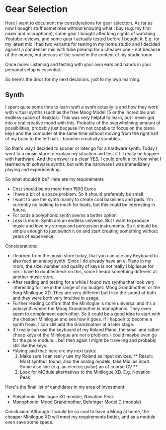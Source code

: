 # Gear Selection

Here I want to document my considerations for gear selection. As far as now I bought stuff sometimes without knowing what I buy (e.g. my first mixer and microphone), some gear I bought after long nights of watching Youtube reviews, and some gear I actually tested before I bought it. E.g. for my latest mic I had two variants for testing in my home studio and I decided against a condenser mic with tube preamp for a cheaper one - not because of the money, but becaus of the sound in the context of my studio room.

Once more: Listening and testing with your own ears and hands in your personal setup is essential.

So here's the docs for my next decisions, just to my own learning.

## Synth

I spent quite some time to learn waft a synth actually is and how they work with virtual synths (such as the free Moog Model 15 or the incredible and endless space of Reaktor). This was very helpful to learn, but I never got into a real creative mood with this. Probably of the overwhelming amount of possibilities, probably just because I'm not capable to focus on the piano keys and the computer at the same time without moving from the right half of my brain to the left halt... booohm creativity stumbles.

So that's way I decided to sooner or later go for a hardware synth. Today I went to a music store to explain my situation and test if I'll really be happier with hardware. And the answer is a clear YES. I could profit a lot from what I learned with software synths, bot with the hardware I was immediately playing and experimenting.  

So what should it be? Here are my requirements
- Cost should be no more then 1500 Euros
- I have a bit of a space problem. So it should preferably be small
- I want to use the synth mainly to create cool baselines and pads. I'm currently no looking to much for leads, but this could be interesting in future.
- For pads a polyphonic synth seems a better option 
- Less is more: Synth are an endless universe. But I want to produce music and love my strings and percussion instruments. So it should be simple enough to just switch it on and start creating something without years of experience. 
  
Considerations:
- I learned from the music store today, that you can use any Keyboard to also feed an analog synth. Since I do already have an e-Piano in my room, the size, number and quality of keys is not really i big issue for me. I have to doublecheck on this, since I heard something different at another music store.
- After reading and testing for a while I found two synths that look very interesting for me in the range of my budget: Moog Grandmother, or the Korg Minilogue XD. They are very different but I like the sound of both and they were both very intuitive in usage.
- Further reading confirm that the Minilogue is more universal and it's a polysynth where the Moog Grandmother is monophonic. They even seem to complement each other. So it could be a good idea to start with the cheaper Minilogue and see how it goes. If I happen to become a synth freak, I can still add the Grandmother at a later stage. 
- If I really can use the keyboard of my Roland Piano, the small and rather cheap keys of the Minilogue are not a problem. I could maybe even go for the pure module... but then again I might be traveling and probably still like the keys.
- HAving said that: here are my next tasks:
    1. Make sure I can really use my Roland as Input devices. ** Result: Most synths I found, also the analog models, take Midi as input. Some also line (e.g. an electric guitar) an of course CV **
    2. Look for MOdule alternatives to the Minilogue XD. E.g. Novation Peak
   
Here's the final list of candidates in my area of investment:
- Polyphonic: Minilogue XD module, Novation Peak
- Monophonic: Mood Grandmother, Behringer Model D (module)
  
Conclusion: Although it would be so cool to have a Moog at home, the cheaper Minilogue XD will meet my requirements better, and as a module even save some space.

